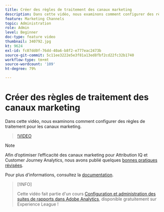 ```yaml
---
title: Créer des règles de traitement des canaux marketing
description: Dans cette vidéo, nous examinons comment configurer des règles de traitement pour les canaux marketing.
feature: Marketing Channels
topic: Administration
role: Admin
level: Beginner
doc-type: feature video
thumbnail: 340792.jpg
kt: 9624
exl-id: fc07dd0f-76dd-40a6-b8f2-e777eac2473b
source-git-commit: 5c11ee3222e5e3f81a13ed8fbf2cd22fc32b1740
workflow-type: tm+mt
source-wordcount: '109'
ht-degree: 79%

---
```


# Créer des règles de traitement des canaux marketing

Dans cette vidéo, nous examinons comment configurer des règles de traitement pour les canaux marketing.

>[!VIDEO](https://video.tv.adobe.com/v/340792/?quality=12&learn=on)

>[!NOTE]
>
>Afin d’optimiser l’efficacité des canaux marketing pour Attribution IQ et Customer Journey Analytics, nous avons publié quelques [bonnes pratiques révisées](https://experienceleague.adobe.com/docs/analytics/components/marketing-channels/mchannel-best-practices.html?lang=fr).

Pour plus dʼinformations, consultez la [documentation](https://experienceleague.adobe.com/docs/analytics/components/marketing-channels/c-rules.html?lang=fr).

>[!INFO]
>
> Cette vidéo fait partie d&#39;un cours [Configuration et administration des suites de rapports dans Adobe Analytics](https://experienceleague.adobe.com/?recommended=Analytics-A-1-2021.1.administration&amp;lang=fr), disponible gratuitement sur Experience League !